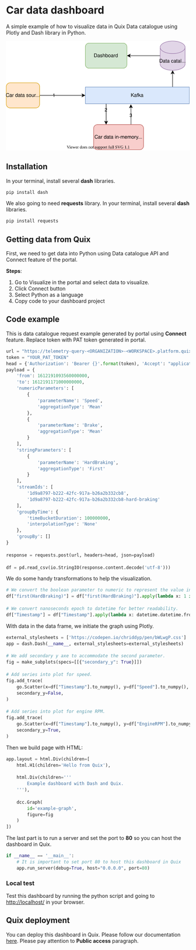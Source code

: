 # Car data dashboard
A simple example of how to visualize data in Quix Data catalogue using Plotly and Dash library in Python.

 
[![](doc/car-demo-dashboard.svg)](doc/car-demo-dashboard.svg "Architecture") 

## Installation
In your terminal, install several **dash** libraries.
```python
pip install dash
```

We also going to need **requests** library.
In your terminal, install several **dash** libraries.
```python
pip install requests
```

## Getting data from Quix
First, we need to get data into Python using Data catalogue API and Connect feature of the portal. 

**Steps**:
1) Go to Visualize in the portal and select data to visualize. 
2) Click Connect button
3) Select Python as a language
4) Copy code to your dashboard project

## Code example
This is data catalogue request example generated by portal using **Connect** feature. Replace token with PAT token generated in portal. 
```python
url = "https://telemetry-query-<ORGANIZATION>-<WORKSPACE>.platform.quix.ai/parameters/data"
token = "YOUR_PAT_TOKEN"
head = {'Authorization': 'Bearer {}'.format(token), 'Accept': "application/csv"}
payload = {
    'from': 1612191093560000000,
    'to': 1612191171000000000,
    'numericParameters': [
        {
            'parameterName': 'Speed',
            'aggregationType': 'Mean'
        },
        {
            'parameterName': 'Brake',
            'aggregationType': 'Mean'
        }
    ],
    'stringParameters': [
        {
            'parameterName': 'HardBraking',
            'aggregationType': 'First'
        }
    ],
    'streamIds': [
        '1d9a8797-b222-42fc-917a-b26a2b332cb8',
        '1d9a8797-b222-42fc-917a-b26a2b332cb8-hard-braking'
    ],
    'groupByTime': {
        'timeBucketDuration': 100000000,
        'interpolationType': 'None'
    },
    'groupBy': []
}

response = requests.post(url, headers=head, json=payload)

df = pd.read_csv(io.StringIO(response.content.decode('utf-8')))
```
We do some handy transformations to help the visualization.

```python
# We convert the boolean parameter to numeric to represent the value in the graph.
df["first(HardBraking)"] = df["first(HardBraking)"].apply(lambda x: 1 if x is True else 0)

# We convert nanoseconds epoch to datetime for better readability. 
df["Timestamp"] = df["Timestamp"].apply(lambda x: datetime.datetime.fromtimestamp(x / (1000 * 1000 * 1000)))
```

With data in the data frame, we initiate the graph using Plotly.

```python
external_stylesheets = ['https://codepen.io/chriddyp/pen/bWLwgP.css']
app = dash.Dash(__name__, external_stylesheets=external_stylesheets)

# We add secondary y axe to accommodate the second parameter.
fig = make_subplots(specs=[[{"secondary_y": True}]])

# Add series into plot for speed.
fig.add_trace(
    go.Scatter(x=df["Timestamp"].to_numpy(), y=df["Speed"].to_numpy(), name="Speed"),
    secondary_y=False,
)

# Add series into plot for engine RPM.
fig.add_trace(
    go.Scatter(x=df["Timestamp"].to_numpy(), y=df["EngineRPM"].to_numpy(), name="EngineRPM"),
    secondary_y=True,
)
```

Then we build page with HTML:
```python
app.layout = html.Div(children=[
    html.H1(children='Hello from Quix'),

    html.Div(children='''
        Example dashboard with Dash and Quix.
    '''),

    dcc.Graph(
        id='example-graph',
        figure=fig
    )
])
```

The last part is to run a server and set the port to **80** so you can host the dashboard in Quix.
```python
if __name__ == '__main__':
    # It is important to set port 80 to host this dashboard in Quix
    app.run_server(debug=True, host="0.0.0.0", port=80)
```

### Local test
Test this dashboard by running the python script and going to [http://localhost/](http://localhost/) in your browser.

## Quix deployment
You can deploy this dashboard in Quix. Please follow our documentation [here](https://documentation.platform.quix.ai/deploy/). Please pay attention to **Public access** paragraph.
